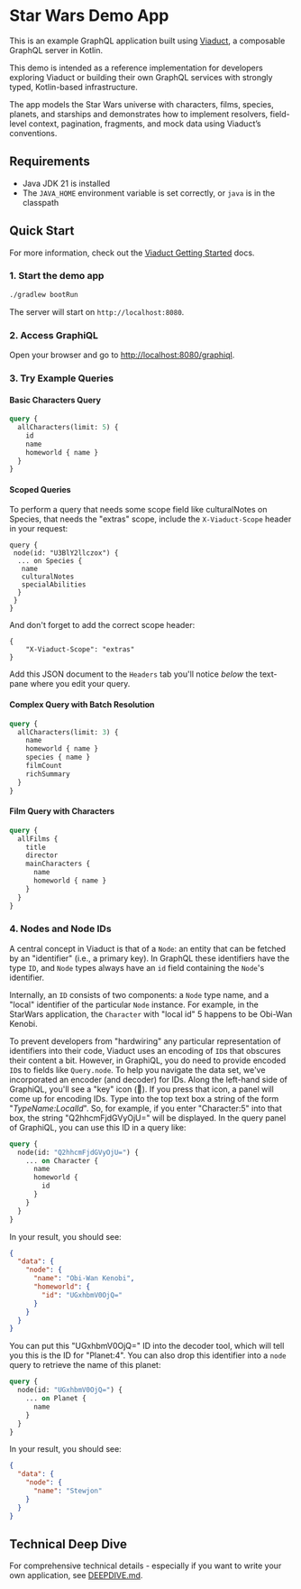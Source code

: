 # Star Wars Demo App

This is an example GraphQL application built using [Viaduct](https://github.com/airbnb/viaduct), a composable GraphQL server in Kotlin.

This demo is intended as a reference implementation for developers exploring Viaduct or building their own GraphQL services with strongly typed, Kotlin-based infrastructure.

The app models the Star Wars universe with characters, films, species, planets, and starships and demonstrates how to implement resolvers, field-level context, pagination, fragments, and mock data using Viaduct’s conventions.

## Requirements

- Java JDK 21 is installed
- The `JAVA_HOME` environment variable is set correctly, or `java` is in the classpath

## Quick Start

For more information, check out the [Viaduct Getting Started](https://airbnb.io/viaduct/docs/getting_started/) docs.

### 1. Start the demo app

```bash
./gradlew bootRun
```

The server will start on `http://localhost:8080`.

### 2. Access GraphiQL

Open your browser and go to [http://localhost:8080/graphiql](http://localhost:8080/graphiql).

### 3. Try Example Queries

#### Basic Characters Query
```graphql
query {
  allCharacters(limit: 5) {
    id
    name
    homeworld { name }
  }
}
```

#### Scoped Queries

To perform a query that needs some scope field like culturalNotes on Species, that needs the "extras" scope, include the `X-Viaduct-Scope` header in your request:

```
query {
 node(id: "U3BlY2llczox") {
  ... on Species {
   name
   culturalNotes
   specialAbilities
  }
 }
}
```

And don't forget to add the correct scope header:

```
{
    "X-Viaduct-Scope": "extras"
}
```

Add this JSON document to the `Headers` tab you'll notice _below_ the text-pane where you edit your query.

#### Complex Query with Batch Resolution
```graphql
query {
  allCharacters(limit: 3) {
    name
    homeworld { name }
    species { name }
    filmCount
    richSummary
  }
}
```

#### Film Query with Characters
```graphql
query {
  allFilms {
    title
    director
    mainCharacters {
      name
      homeworld { name }
    }
  }
}
```

### 4. Nodes and Node IDs

A central concept in Viaduct is that of a `Node`: an entity that can be fetched by an "identifier" (i.e., a primary key). In GraphQL these identifiers have the type `ID`, and `Node` types always have an `id` field containing the `Node`'s identifier.

Internally, an `ID` consists of two components: a `Node` type name, and a "local" identifier of the particular `Node` instance. For example, in the StarWars application, the `Character` with "local id" 5 happens to be Obi-Wan Kenobi.

To prevent developers from "hardwiring" any particular representation of identifiers into their code, Viaduct uses an encoding of `ID`s that obscures their content a bit. However, in GraphiQL, you do need to provide encoded `ID`s to fields like `Query.node`. To help you navigate the data set, we've incorporated an encoder (and decoder) for IDs. Along the left-hand side of GraphiQL, you'll see a "key" icon (🔑). If you press that icon, a panel will come up for encoding IDs. Type into the top text box a string of the form "*TypeName:LocalId*". So, for example, if you enter "Character:5" into that box, the string "Q2hhcmFjdGVyOjU=" will be displayed. In the query panel of GraphiQL, you can use this ID in a query like:

```graphql
query {
  node(id: "Q2hhcmFjdGVyOjU=") {
    ... on Character {
      name
      homeworld {
        id
      }
    }
  }
}
```

In your result, you should see:

```json
{
  "data": {
    "node": {
      "name": "Obi-Wan Kenobi",
      "homeworld": {
        "id": "UGxhbmV0OjQ="
      }
    }
  }
}
```

You can put this "UGxhbmV0OjQ=" ID into the decoder tool, which will tell you this is the ID for "Planet:4". You can also drop this identifier into a `node` query to retrieve the name of this planet:

```graphql
query {
  node(id: "UGxhbmV0OjQ=") {
    ... on Planet {
      name
    }
  }
}
```

In your result, you should see:

```json
{
  "data": {
    "node": {
      "name": "Stewjon"
    }
  }
}
```

## Technical Deep Dive

For comprehensive technical details - especially if you want to write your own application, see [DEEPDIVE.md](DEEPDIVE.md).
